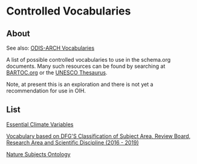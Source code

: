 # Controlled Vocabularies

## About

See also:  [ODIS-ARCH Vocabularies](https://github.com/iodepo/odis-arch/blob/master/docs/vocabularies.md)

A list of possible controlled vocabularies to use in the schema.org documents.
Many such resources can be found by searching at [BARTOC.org](https://bartoc.org/)
or the [UNESCO Thesaurus](http://vocabularies.unesco.org/browser/thesaurus/en/).

Note, at present this is an exploration and there is not yet a recommendation
for use in OIH.  

## List

[Essential Climate Variables](https://public.wmo.int/en/programmes/global-climate-observing-system/essential-climate-variables)

[Vocabulary based on DFG'S Classification of Subject Area, Review Board, Research Area and Scientific Discipline (2016 - 2019)](https://figshare.com/articles/dataset/Vocabulary_of_Scientific_Disciplines/3406594/2)

[Nature Subjects Ontology](http://registry.it.csiro.au/def/keyword/nature/subjects)